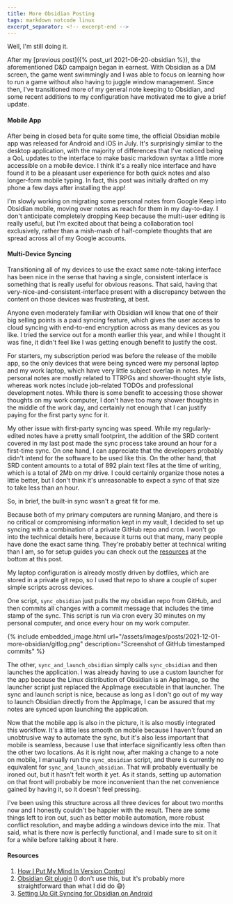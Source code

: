 ```yaml
---
title: More Obsidian Posting
tags: markdown notcode linux
excerpt_separator: <!-- excerpt-end -->
---
```


Well, I'm still doing it.

After my [previous post]({% post_url 2021-06-20-obsidian %}), the aforementioned D&D campaign began
in earnest. With Obsidian as a DM screen, the game went swimmingly and I was able to focus on
learning how to run a game without also having to juggle window management. Since then, I've
transitioned more of my general note keeping to Obsidian, and some recent additions to my
configuration have motivated me to give a brief update.

<!-- excerpt-end -->

#### Mobile App

After being in closed beta for quite some time, the official Obsidian mobile app was released for
Android and iOS in July. It's surprisingly similar to the desktop application, with the majority of
differences that I've noticed being a QoL updates to the interface to make basic markdown syntax a
little more accessible on a mobile device. I think it's a really nice interface and have found it to
be a pleasant user experience for both quick notes and also longer-form mobile typing. In fact, this
post was initially drafted on my phone a few days after installing the app!

I'm slowly working on migrating some personal notes from Google Keep into Obsidian mobile, moving
over notes as reach for them in my day-to-day. I don't anticipate completely dropping Keep because
the multi-user editing is really useful, but I'm excited about that being a collaboration tool
exclusively, rather than a mish-mash of half-complete thoughts that are spread across all of my
Google accounts.

#### Multi-Device Syncing

Transitioning all of my devices to use the exact same note-taking interface has been nice in the
sense that having a single, consistent interface is something that is really useful for obvious
reasons. That said, having that very-nice-and-consistent-interface present with a discrepancy
between the content on those devices was frustrating, at best.

Anyone even moderately familiar with Obsidian will know that one of their big selling points is a
paid syncing feature, which gives the user access to cloud syncing with end-to-end encryption across
as many devices as you like. I tried the service out for a month earlier this year, and while I
thought it was fine, it didn't feel like I was getting enough benefit to justify the cost.

For starters, my subscription period was before the release of the mobile app, so the only devices
that were being synced were my personal laptop and my work laptop, which have very little subject
overlap in notes. My personal notes are mostly related to TTRPGs and shower-thought style lists,
whereas work notes include job-related TODOs and professional development notes. While there is some
benefit to accessing those shower thoughts on my work computer, I don't have too many shower
thoughts in the middle of the work day, and certainly not enough that I can justify paying for the
first party sync for it.

My other issue with first-party syncing was speed. While my regularly-edited notes have a pretty
small footprint, the addition of the SRD content covered in my last post made the sync process take
around an hour for a first-time sync. On one hand, I can appreciate that the developers probably
didn't intend for the software to be used like this. On the other hand, that SRD content amounts to
a total of 892 plain text files at the time of writing, which is a total of 2Mb on my drive. I could
certainly organize those notes a little better, but I don't think it's unreasonable to expect a sync
of that size to take less than an hour.

So, in brief, the built-in sync wasn't a great fit for me.

Because both of my primary computers are running Manjaro, and there is no critical or compromising
information kept in my vault, I decided to set up syncing with a combination of a private GitHub
repo and cron. I won't go into the technical details here, because it turns out that many, many
people have done the exact same thing. They're probably better at technical writing than I am, so
for setup guides you can check out the [resources](#resources) at the bottom at this post.

My laptop configuration is already mostly driven by dotfiles, which are stored in a private git
repo, so I used that repo to share a couple of super simple scripts across devices.

One script, `sync_obsidian` just pulls the my obsidian repo from GitHub, and then commits all
changes with a commit message that includes the time stamp of the sync. This script is run via cron
every 30 minutes on my personal computer, and once every hour on my work computer.

{% include embedded_image.html url="/assets/images/posts/2021-12-01-more-obsidian/gitlog.png" description="Screenshot of GitHub timestamped commits" %}

The other, `sync_and_launch_obsidian` simply calls `sync_obsidian` and then launches the
application. I was already having to use a custom launcher for the app because the Linux
distribution of Obsidian is an AppImage, so the launcher script just replaced the AppImage
executable in that launcher. The sync and launch script is nice, because as long as I don't go out
of my way to launch Obsidian directly from the AppImage, I can be assured that my notes are synced
upon launching the application.

Now that the mobile app is also in the picture, it is also mostly integrated this workflow. It's a
little less smooth on mobile because I haven't found an unobtrusive way to automate the sync, but
it's also less important that mobile is seamless, because I use that interface significantly less
often than the other two locations. As it is right now, after making a change to a note on mobile, I
manually run the `sync_obsidian` script, and there is currently no equivalent for
`sync_and_launch_obsidian`. That will probably eventually be ironed out, but it hasn't felt worth it
yet. As it stands, setting up automation on that front will probably be more inconvenient than the
net convenience gained by having it, so it doesn't feel pressing.

I've been using this structure across all three devices for about two months now and I honestly
couldn't be happier with the result. There are some things left to iron out, such as better mobile
automation, more robust conflict resolution, and maybe adding a windows device into the mix. That
said, what is there now is perfectly functional, and I made sure to sit on it for a while before
talking about it here.

#### Resources

1. [How I Put My Mind In Version Control](https://medium.com/analytics-vidhya/how-i-put-my-mind-under-version-control-24caea37b8a5)
2. [Obsidian Git plugin](https://github.com/denolehov/obsidian-git) (I don't use this, but it's
   probably more straightforward than what I did do :sweat_smile:)
3. [Setting Up Git Syncing for Obsidian on Android](https://lucidhacker.substack.com/p/setting-up-git-syncing-for-obsidian)
